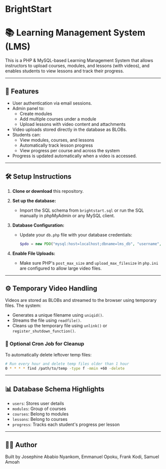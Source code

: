 # BrightStart

# 📚 Learning Management System (LMS)

This is a PHP & MySQL-based Learning Management System that allows instructors to upload courses, modules, and lessons (with videos), and enables students to view lessons and track their progress.

---

## 🚀 Features

- User authentication via email sessions.
- Admin panel to:
  - Create modules
  - Add multiple courses under a module
  - Upload lessons with video content and attachments
- Video uploads stored directly in the database as BLOBs.
- Students can:
  - View modules, courses, and lessons
  - Automatically track lesson progress
  - View progress per course and across the system
- Progress is updated automatically when a video is accessed.

---

## 🛠️ Setup Instructions

1. **Clone or download** this repository.

2. **Set up the database:**
   - Import the SQL schema from `brightstart.sql` or run the SQL manually in phpMyAdmin or any MySQL client.

3. **Database Configuration:**
   - Update your `db.php` file with your database credentials:
     ```php
     $pdo = new PDO("mysql:host=localhost;dbname=lms_db", "username", "password");
     ```

4. **Enable File Uploads:**
   - Make sure PHP's `post_max_size` and `upload_max_filesize` in `php.ini` are configured to allow large video files.

---

## ⚙️ Temporary Video Handling

Videos are stored as BLOBs and streamed to the browser using temporary files. The system:

- Generates a unique filename using `uniqid()`.
- Streams the file using `readfile()`.
- Cleans up the temporary file using `unlink()` or `register_shutdown_function()`.

### 🧹 Optional Cron Job for Cleanup

To automatically delete leftover temp files:

```bash
# Run every hour and delete temp files older than 1 hour
0 * * * * find /path/to/temp -type f -mmin +60 -delete
```

---

## 📊 Database Schema Highlights

- `users`: Stores user details
- `modules`: Group of courses
- `courses`: Belong to modules
- `lessons`: Belong to courses
- `progress`: Tracks each student's progress per lesson

---

## 👨‍💻 Author

Built by Josephine Ababio Nyankom, Emmanuel Opoku, Frank Kodi, Samuel Amoah